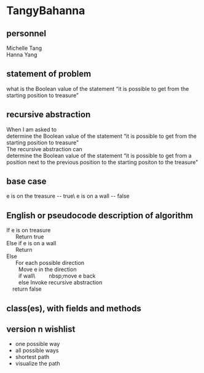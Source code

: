 # TangyBahanna

## personnel
Michelle Tang\
Hanna Yang

## statement of problem
what is the Boolean value of the statement “it is possible to get from the starting
position to treasure”

## recursive abstraction

When I am asked to\
	determine the Boolean value of the statement “it is possible to get from the starting position to treasure"\
The recursive abstraction can\
	determine the Boolean value of the statement “it is possible to get from a position next to the previous position to the starting positon to the treasure"
## base case
e is on the treasure -- true\ 
e is on a wall -- false
## English or pseudocode description of algorithm
If e is on treasure\
&nbsp;&nbsp;&nbsp;&nbsp;&nbsp;&nbsp;Return true\
Else if e is on a wall\
&nbsp;&nbsp;&nbsp;&nbsp;&nbsp;&nbsp;Return \
Else \
&nbsp;&nbsp;&nbsp;&nbsp;&nbsp;&nbsp;For each possible direction\
&nbsp;&nbsp;&nbsp;&nbsp;&nbsp;&nbsp;&nbsp; Move e in the direction\
&nbsp;&nbsp;&nbsp;&nbsp;&nbsp;&nbsp;&nbsp;&nbsp;if wall\ 
&nbsp;&nbsp;&nbsp;&nbsp;&nbsp;&nbsp;&nbsp;&nbsp;nbsp;move e back\
&nbsp;&nbsp;&nbsp;&nbsp;&nbsp;&nbsp;&nbsp;&nbsp;else Invoke recursive abstraction\
&nbsp;&nbsp;&nbsp;&nbsp;return false
## class(es), with fields and methods
## version n wishlist
- one possible way
- all possible ways
- shortest path 
- visualize the path  

